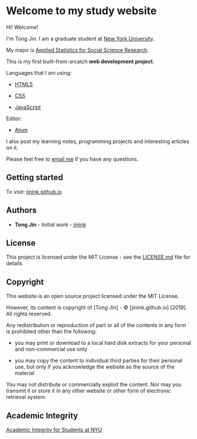 # Welcome to my study website

Hi! Welcome! 

I'm Tong Jin. I am a graduate student at [New York University](https://www.nyu.edu).

My major is [Applied Statistics for Social Science Research](https://steinhardt.nyu.edu/programs/applied-statistics-social-science-research).

This is my first built-from-srcatch **web development project**. 

Languages that I am using:

* [HTML5](https://www.w3.org/html/)

* [CSS](https://www.w3.org/Style/CSS/)

* [JavaScript](https://developer.mozilla.org/en-US/docs/Web/JavaScript)

Editor: 

* [Atom](https://atom.io)

I also post my learning notes, programming projects and interesting articles on it. 

Please feel free to [email me](tj1061@nyu.edu) if you have any questions. 

## Getting started

To visit:
[jinink.github.io](https://jinink.github.io)

## Authors

* **Tong Jin** - *Initial work* - [jinink](https://github.com/jinink)

## License

This project is licensed under the MIT License - see the [LICENSE.md](LICENSE.md) file for details

## Copyright

This website is an open source project licensed under the MIT License. 

However, its content is copyright of [Tong Jin] - © [jinink.github.io] [2019]. All rights reserved.

Any redistribution or reproduction of part or all of the contents in any form is prohibited other than the following:

*	you may print or download to a local hard disk extracts for your personal and non-commercial use only

*	you may copy the content to individual third parties for their personal use, but only if you acknowledge the website as the source of the material

You may not distribute or commercially exploit the content. Nor may you transmit it or store it in any other website or other form of electronic retrieval system.

## Academic Integrity 

[Academic Integrity for Students at NYU](https://www.nyu.edu/about/policies-guidelines-compliance/policies-and-guidelines/academic-integrity-for-students-at-nyu.html)
